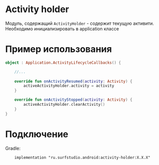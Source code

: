 # Activity holder
Модуль, содержащий `ActivityHolder` - содержит текущую активити.
Необходимо инициализировать в application классе

# Пример использования
```kotlin
object : Application.ActivityLifecycleCallbacks() {

    //...
    
    override fun onActivityResumed(activity: Activity) {
        activeActivityHolder.activity = activity
    }

    override fun onActivityStopped(activity: Activity) {
        activeActivityHolder.clearActivity()
    }
}
```

# Подключение
Gradle:
```
    implementation "ru.surfstudio.android:activity-holder:X.X.X"
```